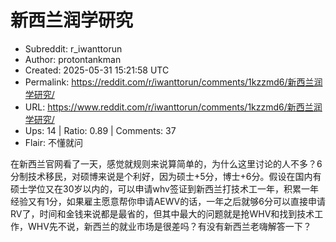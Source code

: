 # 新西兰润学研究

- Subreddit: r_iwanttorun
- Author: protontankman
- Created: 2025-05-31 15:21:58 UTC
- Permalink: https://reddit.com/r/iwanttorun/comments/1kzzmd6/新西兰润学研究/
- URL: https://www.reddit.com/r/iwanttorun/comments/1kzzmd6/新西兰润学研究/
- Ups: 14 | Ratio: 0.89 | Comments: 37
- Flair: 不懂就问


在新西兰官网看了一天，感觉就规则来说算简单的，为什么这里讨论的人不多？6分制技术移民，对硕博来说是个利好，因为硕士+5分，博士+6分。假设在国内有硕士学位又在30岁以内的，可以申请whv签证到新西兰打技术工一年，积累一年经验又有1分，如果雇主愿意帮你申请AEWV的话，一年之后就够6分可以直接申请RV了，时间和金钱来说都是最省的，但其中最大的问题就是抢WHV和找到技术工作，WHV先不说，新西兰的就业市场是很差吗？有没有新西兰老嗨解答一下？

